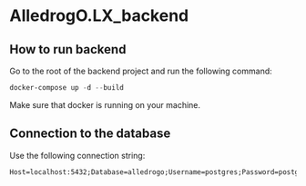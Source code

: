 # AlledrogO.LX_backend

## How to run backend
Go to the root of the backend project and run the following command:
```powershell
docker-compose up -d --build
```
Make sure that docker is running on your machine.

## Connection to the database
Use the following connection string:
```
Host=localhost:5432;Database=alledrogo;Username=postgres;Password=postgres
```
